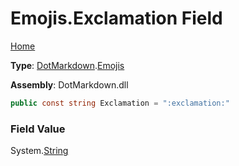 # Emojis\.Exclamation Field

[Home](../../../README.md)

**Type**: [DotMarkdown](../../README.md)\.[Emojis](../README.md)

**Assembly**: DotMarkdown\.dll

```csharp
public const string Exclamation = ":exclamation:"
```

### Field Value

System\.[String](https://docs.microsoft.com/en-us/dotnet/api/system.string)